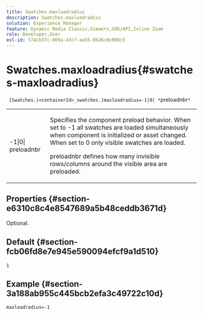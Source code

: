 ```yaml
---
title: Swatches.maxloadradius
description: Swatches.maxloadradius
solution: Experience Manager
feature: Dynamic Media Classic,Viewers,SDK/API,Inline Zoom
role: Developer,User
exl-id: 574cb37c-009a-43c7-ae55-8b26c0c096c5
---
```

# Swatches.maxloadradius{#swatches-maxloadradius}

` [Swatches.|<containerId>_swatches.]maxloadradius=-1|0| *`preloadnbr`*`

<table id="table_4A27394B6B4347D69CAC5A59EE0FBC6F"> 
 <tbody> 
  <tr> 
   <td colname="col1"> <p><span class="codeph"> -1|0|<span class="varname"> preloadnbr</span></span> </p> </td> 
   <td colname="col2"> <p> Specifies the component preload behavior. When set to <span class="codeph"> -1</span> all swatches are loaded simultaneously when component is initialized or asset changed. When set to <span class="codeph"> 0</span> only visible swatches are loaded. </p> <p><span class="codeph"> <span class="varname"> preloadnbr</span></span> defines how many invisible rows/columns around the visible area are preloaded. </p> </td> 
  </tr> 
 </tbody> 
</table>

## Properties {#section-e6310c8c4e8547689a5b48ceddb3671d}

Optional.

## Default {#section-fcb06fd8e7e945e590094efcf9a1d510}

`1`

## Example {#section-3a188ab955c445bcb2efa3c49722c10d}

`maxloadradius=-1`
